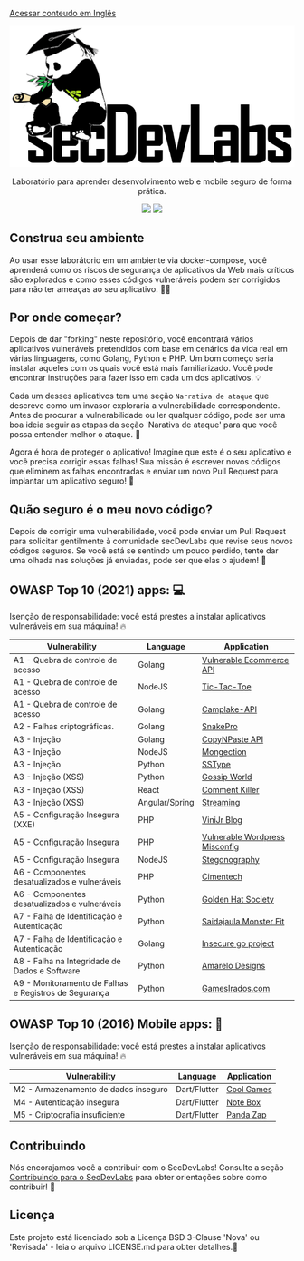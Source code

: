 [Acessar conteudo em Inglês](README.md) 

<p align="center">
  <img src="images/secDevLabs-logo.png" allign="center" height=""/>
  <!-- logo font: Agency FB Bold Condensed -->
</p>

<p align="center">
Laboratório para aprender desenvolvimento web e mobile seguro de forma prática.
</p>

<p align="center">
<a href="https://github.com/globocom/secDevLabs/blob/master/docs/CONTRIBUTING.md"><img src="https://img.shields.io/badge/PRs-Welcome-brightgreen"/></a>
<a href="https://gitter.im/secDevLabs/community"><img src="https://badges.gitter.im/secDevLabs/community.svg"/></a>
</p>

## Construa seu ambiente 

Ao usar esse laborátorio em um ambiente via docker-compose, você aprenderá como os riscos de segurança de aplicativos da Web mais críticos são explorados e como esses códigos vulneráveis podem ser corrigidos para não ter ameaças ao seu aplicativo. 👩‍💻

## Por onde começar? 

Depois de dar "forking" neste repositório, você encontrará vários aplicativos vulneráveis pretendidos com base em cenários da vida real em várias linguagens, como Golang, Python e PHP. Um bom começo seria instalar aqueles com os quais você está mais familiarizado. Você pode encontrar instruções para fazer isso em cada um dos aplicativos. 💡

Cada um desses aplicativos tem uma seção `Narrativa de ataque` que descreve como um invasor exploraria a vulnerabilidade correspondente. Antes de procurar a vulnerabilidade ou ler qualquer código, pode ser uma boa ideia seguir as etapas da seção 'Narativa de ataque' para que você possa entender melhor o ataque. 💉

Agora é hora de proteger o aplicativo! Imagine que este é o seu aplicativo e você precisa corrigir essas falhas! Sua missão é escrever novos códigos que eliminem as falhas encontradas e enviar um novo Pull Request para implantar um aplicativo seguro! 🔐

## Quão seguro é o meu novo código?

Depois de corrigir uma vulnerabilidade, você pode enviar um Pull Request para solicitar gentilmente à comunidade secDevLabs que revise seus novos códigos seguros. Se você está se sentindo um pouco perdido, tente dar uma olhada nas soluções já enviadas, pode ser que elas o ajudem! 🚀

## OWASP Top 10 (2021) apps: 💻

Isenção de responsabilidade: você está prestes a instalar aplicativos vulneráveis em sua máquina! 🔥

| Vulnerability                                       | Language       | Application                                                                    |
| ----------------------------------------------------| -------------- | ------------------------------------------------------------------------------ |
| A1 - Quebra de controle de acesso                   | Golang         | [Vulnerable Ecommerce API](owasp-top10-2021-apps/a1/ecommerce-api)             |
| A1 - Quebra de controle de acesso                   | NodeJS         | [Tic-Tac-Toe](owasp-top10-2021-apps/a1/tictactoe)                              |
| A1 - Quebra de controle de acesso                   | Golang         | [Camplake-API](owasp-top10-2021-apps/a1/camplake-api)                          |
| A2 - Falhas criptográficas.                         | Golang         | [SnakePro](owasp-top10-2021-apps/a2/snake-pro)                                 |
| A3 - Injeção                                        | Golang         | [CopyNPaste API](owasp-top10-2021-apps/a3/copy-n-paste)                        |
| A3 - Injeção                                        | NodeJS         | [Mongection](owasp-top10-2021-apps/a3/mongection)                              |
| A3 - Injeção                                        | Python         | [SSType](owasp-top10-2021-apps/a3/sstype)                                      |
| A3 - Injeção (XSS)                                  | Python         | [Gossip World](owasp-top10-2021-apps/a3/gossip-world)                          |
| A3 - Injeção (XSS)                                  | React          | [Comment Killer](owasp-top10-2021-apps/a3/comment-killer)                      |
| A3 - Injeção (XSS)                                  | Angular/Spring | [Streaming](owasp-top10-2021-apps/a3/streaming)                                |
| A5 - Configuração Insegura (XXE)                    | PHP            | [ViniJr Blog](owasp-top10-2021-apps/a5/vinijr-blog)                            |
| A5 - Configuração Insegura                          | PHP            | [Vulnerable Wordpress Misconfig](owasp-top10-2021-apps/a5/misconfig-wordpress) |
| A5 - Configuração Insegura                          | NodeJS         | [Stegonography](owasp-top10-2021-apps/a5/stegonography)                        |
| A6 - Componentes desatualizados e vulneráveis       | PHP            | [Cimentech](owasp-top10-2021-apps/a6/cimentech)                                |
| A6 - Componentes desatualizados e vulneráveis       | Python         | [Golden Hat Society](owasp-top10-2021-apps/a6/golden-hat)                      |
| A7 - Falha de Identificação e Autenticação          | Python         | [Saidajaula Monster Fit](owasp-top10-2021-apps/a7/saidajaula-monster)          |
| A7 - Falha de Identificação e Autenticação          | Golang         | [Insecure go project](owasp-top10-2021-apps/a7/insecure-go-project)            |
| A8 - Falha na Integridade de Dados e Software       | Python         | [Amarelo Designs](owasp-top10-2021-apps/a8/amarelo-designs)                    |
| A9 - Monitoramento de Falhas e Registros de Segurança| Python         | [GamesIrados.com](owasp-top10-2021-apps/a9/games-irados)                       |

## OWASP Top 10 (2016) Mobile apps: 📲

Isenção de responsabilidade: você está prestes a instalar aplicativos vulneráveis em sua máquina! 🔥

| Vulnerability                            | Language     | Application                                         |
| ---------------------------------------- | ------------ | --------------------------------------------------- |
| M2 - Armazenamento de dados inseguro     | Dart/Flutter | [Cool Games](owasp-top10-2016-mobile/m2/cool_games) |
| M4 - Autenticação insegura               | Dart/Flutter | [Note Box](owasp-top10-2016-mobile/m4/note-box)     |
| M5 - Criptografia insuficiente           | Dart/Flutter | [Panda Zap](owasp-top10-2016-mobile/m5/panda_zap)   |

## Contribuindo

Nós encorajamos você a contribuir com o SecDevLabs! Consulte a seção [Contribuindo para o SecDevLabs](/docs/CONTRIBUTING.md) para obter orientações sobre como contribuir! 🎉

## Licença

Este projeto está licenciado sob a Licença BSD 3-Clause 'Nova' ou 'Revisada' - leia o arquivo LICENSE.md para obter detalhes.📖
